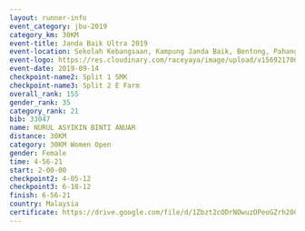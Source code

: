 ```yaml
---
layout: runner-info 
event_category: jbu-2019 
category_km: 30KM 
event-title: Janda Baik Ultra 2019  
event-location: Sekolah Kebangsaan, Kampung Janda Baik, Bentong, Pahang, Malaysia 
event-logo: https://res.cloudinary.com/raceyaya/image/upload/v1569217009/logo/janda-baik_vch1pc.jpg 
event-date: 2019-09-14 
checkpoint-name2: Split 1 SMK 
checkpoint-name3: Split 2 E Farm 
overall_rank: 155
gender_rank: 35
category_rank: 21
bib: 33047
name: NURUL ASYIKIN BINTI ANUAR
distance: 30KM
category: 30KM Women Open
gender: Female
time: 4-56-21
start: 2-00-00
checkpoint2: 4-05-12
checkpoint3: 6-18-12
finish: 6-56-21
country: Malaysia
certificate: https://drive.google.com/file/d/1Zbzt2cODrNOwuzOPeoGZrh20ChPjwzxy/view?usp=sharing
---
```

